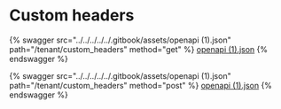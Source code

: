 # Custom headers

{% swagger src="../../../../../.gitbook/assets/openapi (1).json" path="/tenant/custom_headers" method="get" %}
[openapi (1).json](<../../../../../.gitbook/assets/openapi (1).json>)
{% endswagger %}

{% swagger src="../../../../../.gitbook/assets/openapi (1).json" path="/tenant/custom_headers" method="post" %}
[openapi (1).json](<../../../../../.gitbook/assets/openapi (1).json>)
{% endswagger %}
